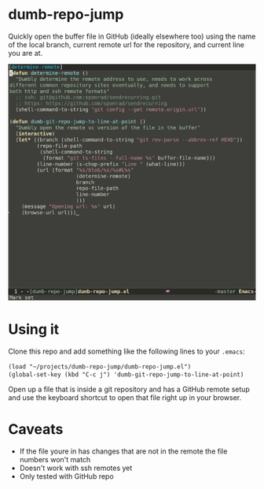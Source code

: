 # dumb-repo-jump

Quickly open the buffer file in GitHub (ideally elsewhere too) using the name of the local branch, current remote url for the repository, and current line you are at.

![dumb-repo-jump-example](https://github.com/sponrad/dumb-repo-jump/blob/master/dumb-repo-jump.gif)

# Using it

Clone this repo and add something like the following lines to your `.emacs`:

```elisp
(load "~/projects/dumb-repo-jump/dumb-repo-jump.el")
(global-set-key (kbd "C-c j") 'dumb-git-repo-jump-to-line-at-point)
```

Open up a file that is inside a git repository and has a GitHub remote setup and use the keyboard shortcut to open that file right up in your browser.

# Caveats

- If the file youre in has changes that are not in the remote the file numbers won't match
- Doesn't work with ssh remotes yet
- Only tested with GitHub repo
